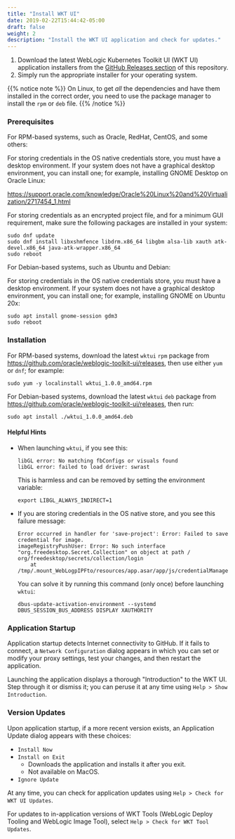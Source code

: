 ```yaml
---
title: "Install WKT UI"
date: 2019-02-22T15:44:42-05:00
draft: false
weight: 2
description: "Install the WKT UI application and check for updates."
---
```


1. Download the latest WebLogic Kubernetes Toolkit UI (WKT UI) application installers from the [GitHub Releases section](https://github.com/oracle/weblogic-toolkit-ui/releases) of this repository.
2. Simply run the appropriate installer for your operating system.

{{% notice note %}}
On Linux, to get _all_ the dependencies and have them installed in the correct order, you need to use the package manager to install the `rpm` or `deb` file.
{{% /notice %}}

### Prerequisites

For RPM-based systems, such as Oracle, RedHat, CentOS, and some others:

For storing credentials in the OS native credentials store, you must have a desktop environment. If your system does not have a graphical desktop environment,
you can install one; for example, installing GNOME Desktop on Oracle Linux:

https://support.oracle.com/knowledge/Oracle%20Linux%20and%20Virtualization/2717454_1.html

For storing credentials as an encrypted project file, and for a minimum GUI requirement, make sure the following packages are installed in your system:
```
sudo dnf update
sudo dnf install libxshmfence libdrm.x86_64 libgbm alsa-lib xauth atk-devel.x86_64 java-atk-wrapper.x86_64
sudo reboot
```
For Debian-based systems, such as Ubuntu and Debian:

For storing credentials in the OS native credentials store, you must have a desktop environment. If your system does not have a graphical desktop environment,
you can install one; for example, installing GNOME on Ubuntu 20x:
```
sudo apt install gnome-session gdm3
sudo reboot
```

### Installation
For RPM-based systems, download the latest `wktui` `rpm` package from https://github.com/oracle/weblogic-toolkit-ui/releases, then use either `yum` or `dnf`; for example:
```
sudo yum -y localinstall wktui_1.0.0_amd64.rpm
```

For Debian-based systems, download the latest `wktui` `deb` package from https://github.com/oracle/weblogic-toolkit-ui/releases, then run:
```
sudo apt install ./wktui_1.0.0_amd64.deb
```

#### Helpful Hints

- When launching `wktui`, if you see this:
    ```
    libGL error: No matching fbConfigs or visuals found
    libGL error: failed to load driver: swrast
    ```
    This is harmless and can be removed by setting the environment variable:

    `export LIBGL_ALWAYS_INDIRECT=1`


- If you are storing credentials in the OS native store, and you see this failure message:
    ```
    Error occurred in handler for 'save-project': Error: Failed to save credential for image.
    imageRegistryPushUser: Error: No such interface "org.freedesktop.Secret.Collection" on object at path /
    org/freedesktop/secrets/collection/login
        at /tmp/.mount_WebLogpIPFto/resources/app.asar/app/js/credentialManager.js:92:32
    ```
    You can solve it by running this command (only once) before launching `wktui`:

    `dbus-update-activation-environment --systemd DBUS_SESSION_BUS_ADDRESS DISPLAY XAUTHORITY`



### Application Startup

Application startup detects Internet connectivity to GitHub. If it fails to connect, a `Network Configuration` dialog appears in which you can set or modify your proxy settings, test your changes, and then restart the application.  

Launching the application displays a thorough "Introduction" to the WKT UI. Step through it or dismiss it; you can peruse it at any time using `Help > Show Introduction`.

### Version Updates

Upon application startup, if a more recent version exists, an Application Update dialog appears with these choices:

- `Install Now`
- `Install on Exit`
    - Downloads the application and installs it after you exit.
    - Not available on MacOS.
- `Ignore Update`

At any time, you can check for application updates using `Help > Check for WKT UI Updates`.

For updates to in-application versions of WKT Tools (WebLogic Deploy Tooling and WebLogic Image Tool), select `Help > Check for WKT Tool Updates`.
